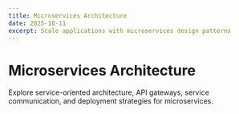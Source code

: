```yaml
---
title: Microservices Architecture
date: 2025-10-11
excerpt: Scale applications with microservices design patterns
---
```


# Microservices Architecture

Explore service-oriented architecture, API gateways, service communication, and deployment strategies for microservices.
